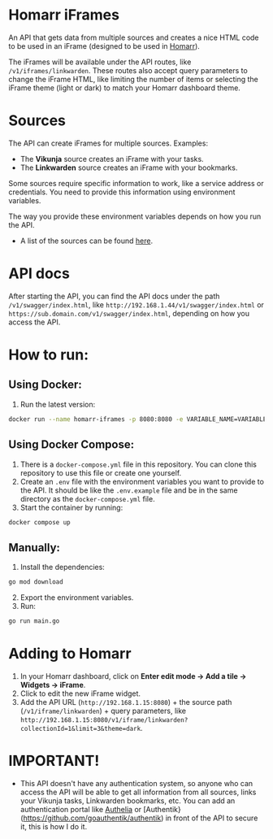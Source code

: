 # Homarr iFrames

An API that gets data from multiple sources and creates a nice HTML code to be used in an iFrame (designed to be used in [Homarr](https://github.com/ajnart/homarr)).

The iFrames will be available under the API routes, like `/v1/iframes/linkwarden`. These routes also accept query parameters to change the iFrame HTML, like limiting the number of items or selecting the iFrame theme (light or dark) to match your Homarr dashboard theme.

# Sources

The API can create iFrames for multiple sources. Examples:

- The **Vikunja** source creates an iFrame with your tasks.
- The **Linkwarden** source creates an iFrame with your bookmarks.

Some sources require specific information to work, like a service address or credentials. You need to provide this information using environment variables.

The way you provide these environment variables depends on how you run the API.

- A list of the sources can be found [here](/docs/SOURCES.md).

# API docs

After starting the API, you can find the API docs under the path `/v1/swagger/index.html`, like `http://192.168.1.44/v1/swagger/index.html` or `https://sub.domain.com/v1/swagger/index.html`, depending on how you access the API.

# How to run:

## Using Docker:

1. Run the latest version:

```sh
docker run --name homarr-iframes -p 8080:8080 -e VARIABLE_NAME=VARIABLE_VALUE -e VARIABLE_NAME=VARIABLE_VALUE ghcr.io/diogovalentte/homarr-iframes:latest
```

## Using Docker Compose:

1. There is a `docker-compose.yml` file in this repository. You can clone this repository to use this file or create one yourself.
2. Create an `.env` file with the environment variables you want to provide to the API. It should be like the `.env.example` file and be in the same directory as the `docker-compose.yml` file.
3. Start the container by running:

```sh
docker compose up
```

## Manually:

1. Install the dependencies:

```sh
go mod download
```

2. Export the environment variables.
3. Run:

```sh
go run main.go
```

# Adding to Homarr

1. In your Homarr dashboard, click on **Enter edit mode -> Add a tile -> Widgets -> iFrame**.
2. Click to edit the new iFrame widget.
3. Add the API URL (`http://192.168.1.15:8080`) + the source path (`/v1/iframe/linkwarden`) + query parameters, like `http://192.168.1.15:8080/v1/iframe/linkwarden?collectionId=1&limit=3&theme=dark`.

# IMPORTANT!

- This API doesn't have any authentication system, so anyone who can access the API will be able to get all information from all sources, links your Vikunja tasks, Linkwarden bookmarks, etc. You can add an authentication portal like [Authelia](https://github.com/authelia/authelia) or [Authentik}(https://github.com/goauthentik/authentik) in front of the API to secure it, this is how I do it.
